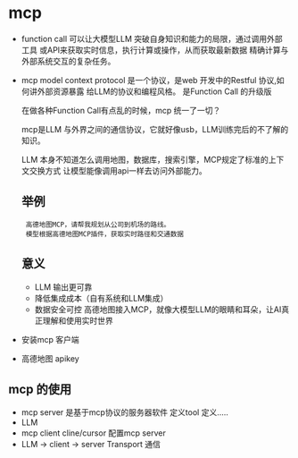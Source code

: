 # mcp

- function call
  可以让大模型LLM 突破自身知识和能力的局限，通过调用外部工具
  或API来获取实时信息，执行计算或操作，从而获取最新数据
  精确计算与外部系统交互的复杂任务。
- mcp model context protocol
     是一个协议，是web 开发中的Restful 协议,如何讲外部资源暴露
     给LLM的协议和编程风格。
     是Function Call 的升级版

     在做各种Function Call有点乱的时候，mcp 统一了一切？

     mcp是LLM 与外界之间的通信协议，它就好像usb，LLM训练完后的不了解的知识。

     LLM 本身不知道怎么调用地图，数据库，搜索引擎，MCP规定了标准的上下文交换方式
     让模型能像调用api一样去访问外部能力。

    ## 举例
       高德地图MCP，请帮我规划从公司到机场的路线。
       模型根据高德地图MCP插件，获取实时路径和交通数据

    ## 意义
  - LLM 输出更可靠
  - 降低集成成本（自有系统和LLM集成）
  - 数据安全可控
 高德地图接入MCP，就像大模型LLM的眼睛和耳朵，让AI真正理解和使用实时世界

- 安装mcp 客户端
- 高德地图 apikey

## mcp 的使用
- mcp server 是基于mcp协议的服务器软件
   定义tool 定义.....
- LLM 
- mcp client cline/cursor 
    配置mcp server 
- LLM -> client -> server Transport 通信
